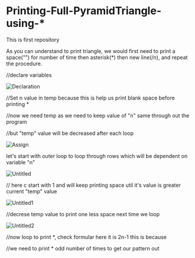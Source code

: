 # Printing-Full-PyramidTriangle-using-*
This is first repository

As you can understand to print triangle, we would first need to print a space("") for number of time then asterisk(*) then new line(/n), and repeat the procedure.


//declare variables

![Declaration](https://user-images.githubusercontent.com/84003407/118357965-44df2d80-b59a-11eb-8be7-4d01d1eca3c6.png)

//Set n value in temp because this is help us print blank space before printing *

//now we need temp as we need to keep value of "n" same through out the program

//but "temp" value will be decreased after each loop

![Assign](https://user-images.githubusercontent.com/84003407/118361090-68f53b80-b5a7-11eb-9d76-ef9b6574cd8d.png)

let's start with outer loop to loop through rows which will be dependent on variable "n"

![Untitled](https://user-images.githubusercontent.com/84003407/118361277-4c0d3800-b5a8-11eb-9129-f43e5c3e1c32.png)

// here c start with 1 and will keep printing space util it's value is greater current "temp" value

![Untitled1](https://user-images.githubusercontent.com/84003407/118361715-46185680-b5aa-11eb-96b8-843ee75d8156.png)

//decrese temp value to print one less space next time we loop

![Untitled2](https://user-images.githubusercontent.com/84003407/118361717-47498380-b5aa-11eb-8d10-97595dd7331a.png)

//now loop to print *, check formular here it is 2n-1 this is because

//we need to print * odd number of times to get our pattern out
